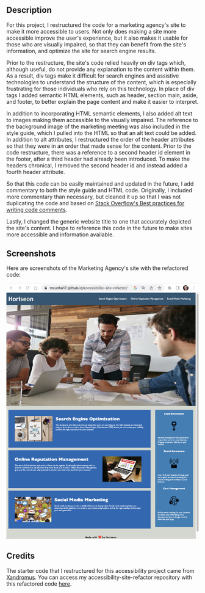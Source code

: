 # <Refactored-Code-for-Accessibility>

## Description
For this project, I restructured the code for a marketing agency's site to make it more accessible to users. Not only does making a site more accessible improve the user's experience, but it also makes it usable for those who are visually impaired, so that they can benefit from the site's information, and optimize the site for search engine results.

Prior to the restructure, the site's code relied heavily on div tags which, although useful, do not provide any explanation to the content within them. As a result, div tags make it difficult for search engines and assistive technologies to understand the structure of the content, which is especially frustrating for those individuals who rely on this technology. In place of div tags I added semantic HTML elements, such as header, section main, aside, and footer, to better explain the page content and make it easier to interpret.

In addition to incorporating HTML semantic elements, I also added alt text to images making them accessible to the visually impaired. The reference to the background image of the marketing meeting was also included in the style guide, which I pulled into the HTML so that an alt text could be added. In addition to alt attributes, I restructured the order of the header attributes so that they were in an order that made sense for the content. Prior to the code restructure, there was a reference to a second header id element in the footer, after a third header had already been introduced. To make the headers chronical, I removed the second header id and instead added a fourth header attribute.

So that this code can be easily maintained and updated in the future, I add commentary to both the style guide and HTML code. Originally, I included more commentary than necessary, but cleaned it up so that I was not duplicating the code and based on <a href="https://stackoverflow.blog/2021/12/23/best-practices-for-writing-code-comments/">Stack Overflow's Best practices for writing code comments<a>.

Lastly, I changed the generic website title to one that accurately depicted the site's content. I hope to reference this code in the future to make sites more accessible and information available.

## Screenshots
Here are screenshots of the Marketing Agency's site with the refactored code:

![Refactored site,top](/assets/images/horiseon-refactored-site-final.jpg)

## Credits
The starter code that I restructured for this accessibility project came from <a href="https://github.com/coding-boot-camp/urban-octo-telegram">Xandromus</a>. You can access my accessibility-site-refactor repository with this refactored code <a href="https://github.com/MCunha17/accessibility-site-refactor.git">here</a>.

